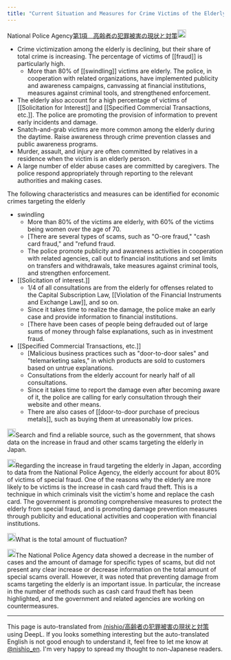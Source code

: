 ```yaml
---
title: "Current Situation and Measures for Crime Victims of the Elderly"
---
```


National Police Agency[第1項　高齢者の犯罪被害の現状と対策](https://www.npa.go.jp/hakusyo/r02/honbun/html/wf111000.html)<img src='https://scrapbox.io/api/pages/nishio-en/claude/icon' alt='claude.icon' height="19.5"/>
- Crime victimization among the elderly is declining, but their share of total crime is increasing. The percentage of victims of [[fraud]] is particularly high.
    - More than 80% of [[swindling]] victims are elderly. The police, in cooperation with related organizations, have implemented publicity and awareness campaigns, canvassing at financial institutions, measures against criminal tools, and strengthened enforcement.
- The elderly also account for a high percentage of victims of [[Solicitation for Interest]] and [[Specified Commercial Transactions, etc.]]. The police are promoting the provision of information to prevent early incidents and damage.
- Snatch-and-grab victims are more common among the elderly during the daytime. Raise awareness through crime prevention classes and public awareness programs.
- Murder, assault, and injury are often committed by relatives in a residence when the victim is an elderly person.
- A large number of elder abuse cases are committed by caregivers. The police respond appropriately through reporting to the relevant authorities and making cases.

The following characteristics and measures can be identified for economic crimes targeting the elderly
- swindling
    - More than 80% of the victims are elderly, with 60% of the victims being women over the age of 70.
    - [There are several types of scams, such as "O-ore fraud," "cash card fraud," and "refund fraud.
    - The police promote publicity and awareness activities in cooperation with related agencies, call out to financial institutions and set limits on transfers and withdrawals, take measures against criminal tools, and strengthen enforcement.
- [[Solicitation of interest.]]
    - 1/4 of all consultations are from the elderly for offenses related to the Capital Subscription Law, [[Violation of the Financial Instruments and Exchange Law]], and so on.
    - Since it takes time to realize the damage, the police make an early case and provide information to financial institutions.
    - [There have been cases of people being defrauded out of large sums of money through false explanations, such as in investment fraud.
- [[Specified Commercial Transactions, etc.]]
    - [Malicious business practices such as "door-to-door sales" and "telemarketing sales," in which products are sold to customers based on untrue explanations.
    - Consultations from the elderly account for nearly half of all consultations.
    - Since it takes time to report the damage even after becoming aware of it, the police are calling for early consultation through their website and other means.
    - There are also cases of [[door-to-door purchase of precious metals]], such as buying them at unreasonably low prices.

<img src='https://scrapbox.io/api/pages/nishio-en/nishio/icon' alt='nishio.icon' height="19.5"/>Search and find a reliable source, such as the government, that shows data on the increase in fraud and other scams targeting the elderly in Japan.

<img src='https://scrapbox.io/api/pages/nishio-en/gpt/icon' alt='gpt.icon' height="19.5"/>Regarding the increase in fraud targeting the elderly in Japan, according to data from the National Police Agency, the elderly account for about 80% of victims of special fraud. One of the reasons why the elderly are more likely to be victims is the increase in cash card fraud theft. This is a technique in which criminals visit the victim's home and replace the cash card. The government is promoting comprehensive measures to protect the elderly from special fraud, and is promoting damage prevention measures through publicity and educational activities and cooperation with financial institutions.

<img src='https://scrapbox.io/api/pages/nishio-en/nishio/icon' alt='nishio.icon' height="19.5"/>What is the total amount of fluctuation?

<img src='https://scrapbox.io/api/pages/nishio-en/gpt/icon' alt='gpt.icon' height="19.5"/>The National Police Agency data showed a decrease in the number of cases and the amount of damage for specific types of scams, but did not present any clear increase or decrease information on the total amount of special scams overall. However, it was noted that preventing damage from scams targeting the elderly is an important issue. In particular, the increase in the number of methods such as cash card fraud theft has been highlighted, and the government and related agencies are working on countermeasures.

---
This page is auto-translated from [/nishio/高齢者の犯罪被害の現状と対策](https://scrapbox.io/nishio/高齢者の犯罪被害の現状と対策) using DeepL. If you looks something interesting but the auto-translated English is not good enough to understand it, feel free to let me know at [@nishio_en](https://twitter.com/nishio_en). I'm very happy to spread my thought to non-Japanese readers.